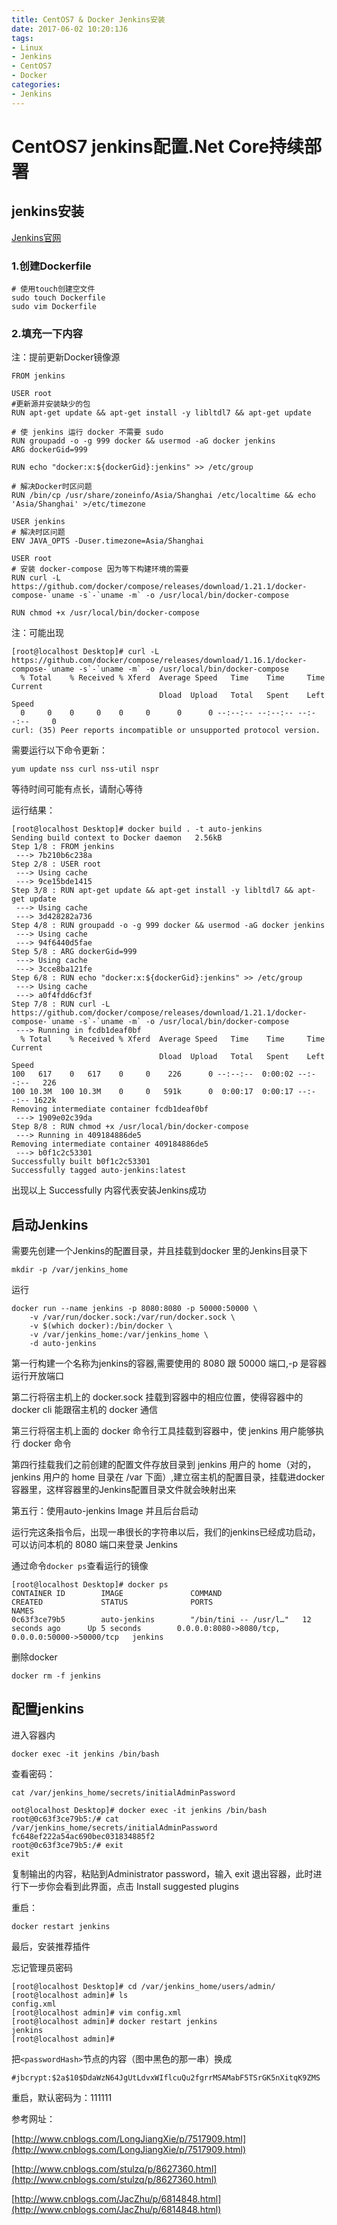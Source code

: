 ```yaml
---
title: CentOS7 & Docker Jenkins安装
date: 2017-06-02 10:20:1J6
tags: 
- Linux
- Jenkins
- CentOS7
- Docker
categories: 
- Jenkins
---
```

# CentOS7 jenkins配置.Net Core持续部署

## jenkins安装

[Jenkins官网](https://jenkins.io/download/ "jenkins官网")

### 1.创建Dockerfile

``` docker
# 使用touch创建空文件
sudo touch Dockerfile
sudo vim Dockerfile
```

### 2.填充一下内容

注：提前更新Docker镜像源

``` docker
FROM jenkins

USER root
#更新源并安装缺少的包
RUN apt-get update && apt-get install -y libltdl7 && apt-get update

# 使 jenkins 运行 docker 不需要 sudo
RUN groupadd -o -g 999 docker && usermod -aG docker jenkins
ARG dockerGid=999

RUN echo "docker:x:${dockerGid}:jenkins" >> /etc/group

# 解决Docker时区问题
RUN /bin/cp /usr/share/zoneinfo/Asia/Shanghai /etc/localtime && echo 'Asia/Shanghai' >/etc/timezone

USER jenkins
# 解决时区问题
ENV JAVA_OPTS -Duser.timezone=Asia/Shanghai

USER root
# 安装 docker-compose 因为等下构建环境的需要
RUN curl -L https://github.com/docker/compose/releases/download/1.21.1/docker-compose-`uname -s`-`uname -m` -o /usr/local/bin/docker-compose

RUN chmod +x /usr/local/bin/docker-compose
```

注：可能出现

``` docker
[root@localhost Desktop]# curl -L https://github.com/docker/compose/releases/download/1.16.1/docker-compose-`uname -s`-`uname -m` -o /usr/local/bin/docker-compose
  % Total    % Received % Xferd  Average Speed   Time    Time     Time  Current
                                 Dload  Upload   Total   Spent    Left  Speed
  0     0    0     0    0     0      0      0 --:--:-- --:--:-- --:--:--     0
curl: (35) Peer reports incompatible or unsupported protocol version.
```

需要运行以下命令更新：

``` linux
yum update nss curl nss-util nspr
```

等待时间可能有点长，请耐心等待

运行结果：

``` docker
[root@localhost Desktop]# docker build . -t auto-jenkins
Sending build context to Docker daemon   2.56kB
Step 1/8 : FROM jenkins
 ---> 7b210b6c238a
Step 2/8 : USER root
 ---> Using cache
 ---> 9ce15bde1415
Step 3/8 : RUN apt-get update && apt-get install -y libltdl7 && apt-get update
 ---> Using cache
 ---> 3d428282a736
Step 4/8 : RUN groupadd -o -g 999 docker && usermod -aG docker jenkins
 ---> Using cache
 ---> 94f6440d5fae
Step 5/8 : ARG dockerGid=999
 ---> Using cache
 ---> 3cce8ba121fe
Step 6/8 : RUN echo "docker:x:${dockerGid}:jenkins" >> /etc/group
 ---> Using cache
 ---> a0f4fdd6cf3f
Step 7/8 : RUN curl -L https://github.com/docker/compose/releases/download/1.21.1/docker-compose-`uname -s`-`uname -m` -o /usr/local/bin/docker-compose
 ---> Running in fcdb1deaf0bf
  % Total    % Received % Xferd  Average Speed   Time    Time     Time  Current
                                 Dload  Upload   Total   Spent    Left  Speed
100   617    0   617    0     0    226      0 --:--:--  0:00:02 --:--:--   226
100 10.3M  100 10.3M    0     0   591k      0  0:00:17  0:00:17 --:--:-- 1622k
Removing intermediate container fcdb1deaf0bf
 ---> 1909e02c39da
Step 8/8 : RUN chmod +x /usr/local/bin/docker-compose
 ---> Running in 409184886de5
Removing intermediate container 409184886de5
 ---> b0f1c2c53301
Successfully built b0f1c2c53301
Successfully tagged auto-jenkins:latest
```

出现以上 Successfully 内容代表安装Jenkins成功

## 启动Jenkins

需要先创建一个Jenkins的配置目录，并且挂载到docker 里的Jenkins目录下

``` linux
mkdir -p /var/jenkins_home
```

运行

``` docker
docker run --name jenkins -p 8080:8080 -p 50000:50000 \
    -v /var/run/docker.sock:/var/run/docker.sock \
    -v $(which docker):/bin/docker \
    -v /var/jenkins_home:/var/jenkins_home \
    -d auto-jenkins
```

第一行构建一个名称为jenkins的容器,需要使用的 8080 跟 50000 端口,-p 是容器运行开放端口

第二行将宿主机上的 docker.sock 挂载到容器中的相应位置，使得容器中的 docker cli 能跟宿主机的 docker 通信

第三行将宿主机上面的 docker 命令行工具挂载到容器中，使 jenkins 用户能够执行 docker 命令

第四行挂载我们之前创建的配置文件存放目录到 jenkins 用户的 home（对的，jenkins 用户的 home 目录在 /var 下面）,建立宿主机的配置目录，挂载进docker容器里，这样容器里的Jenkins配置目录文件就会映射出来

第五行：使用auto-jenkins Image 并且后台启动

运行完这条指令后，出现一串很长的字符串以后，我们的jenkins已经成功启动，可以访问本机的 8080 端口来登录 Jenkins

通过命令`docker ps`查看运行的镜像

``` docker
[root@localhost Desktop]# docker ps
CONTAINER ID        IMAGE               COMMAND                  CREATED             STATUS              PORTS                                              NAMES
0c63f3ce79b5        auto-jenkins        "/bin/tini -- /usr/l…"   12 seconds ago      Up 5 seconds        0.0.0.0:8080->8080/tcp, 0.0.0.0:50000->50000/tcp   jenkins
```

删除docker

``` docker
docker rm -f jenkins
```

## 配置jenkins

进入容器内

``` docker
docker exec -it jenkins /bin/bash
```

查看密码：

``` docker
cat /var/jenkins_home/secrets/initialAdminPassword
```

``` linux
oot@localhost Desktop]# docker exec -it jenkins /bin/bash
root@0c63f3ce79b5:/# cat /var/jenkins_home/secrets/initialAdminPassword
fc648ef222a54ac690bec031834885f2
root@0c63f3ce79b5:/# exit
exit
```

复制输出的内容，粘贴到Administrator password，输入 exit 退出容器，此时进行下一步你会看到此界面，点击 Install suggested plugins

重启：

``` docker
docker restart jenkins
```

最后，安装推荐插件

忘记管理员密码

``` linux
[root@localhost Desktop]# cd /var/jenkins_home/users/admin/
[root@localhost admin]# ls
config.xml
[root@localhost admin]# vim config.xml
[root@localhost admin]# docker restart jenkins
jenkins
[root@localhost admin]#
```

把`<passwordHash>`节点的内容（图中黑色的那一串）换成

`#jbcrypt:$2a$10$DdaWzN64JgUtLdvxWIflcuQu2fgrrMSAMabF5TSrGK5nXitqK9ZMS`

重启，默认密码为：111111

参考网址：

[http://www.cnblogs.com/LongJiangXie/p/7517909.html](http://www.cnblogs.com/LongJiangXie/p/7517909.html)

[http://www.cnblogs.com/stulzq/p/8627360.html](http://www.cnblogs.com/stulzq/p/8627360.html)

[http://www.cnblogs.com/JacZhu/p/6814848.html](http://www.cnblogs.com/JacZhu/p/6814848.html)